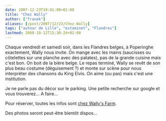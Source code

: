 ```yaml
---
date: 2007-12-23T19:41:00+01:00
title: "Chez Wally"
author: ["franek"]
aliases: [/post/2007/12/23/Chez-Wally]
tags: ["autour de Lille", "estaminet", "Flandres"]
lastmod: 2008-10-12T15:30:24+02:00
---
```

Chaque vendredi et samedi soir, dans les Flandres belges, à Poperinghe exactement, Wally nous invite. On mange avec les mains (saucisses ou côtelettes sur une planche avec des patates), pas de la grande cuisine mais c'est bon. On boit de la bière belge. Le repas terminé, Wally se revêt de son plus beau costume (déguisement ?) et monte sur scène pour nous interpréter des chansons du King Elvis. On aime (ou pas) mais c'est une institution.

Je ne parle pas du décor sur le parking. Une petite recherche sur google et vous trouverez... A faire...

Pour réserver, toutes les infos sont [chez Wally's Farm](http://www.wallysfarm.be/).

Des photos seront peut-être bientôt dispos...

